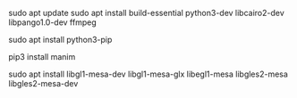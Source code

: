 sudo apt update
sudo apt install build-essential python3-dev libcairo2-dev libpango1.0-dev ffmpeg

sudo apt install python3-pip

pip3 install manim

sudo apt install libgl1-mesa-dev libgl1-mesa-glx libegl1-mesa libgles2-mesa libgles2-mesa-dev
